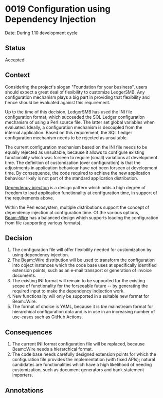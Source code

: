 # 0019 Configuration using Dependency Injection

Date: During 1.10 development cycle

## Status

Accepted

## Context

Considering the project's slogan "Foundation for your business", users should
expect a great deal of flexibility to customize LedgerSMB.  Any configuration
mechanism plays a big part in providing that flexibility and hence should be
evaluated against this requirement.

Up to the time of this decision, LedgerSMB has used the INI file configuration
format, which succeeded the SQL Ledger configuration mechanism of using a Perl
source file.  The latter set global variables when evaluated.  Ideally, a
configuration mechanism is decoupled from the internal application.  Based on
this requirement, the SQL Ledger configuration mechanism needs to be rejected
as unsuitable.

The current configuration mechanism based on the INI file needs to be equally
rejected as unsuitable, because it allows to configure existing functionality
which was forseen to require (small) variations at development time.  The
definition of customization (over configuration) is that the adjustments in
application behaviour have *not* been forseen at development time.  By
consequence, the code required to achieve the new application behaviour
likely is not part of the standard application distribution.

[Dependency injection](https://en.wikipedia.org/wiki/Dependency_injection) is
a design pattern which adds a high degree of freedom to load application
functionality at configuration time, in support of the requirements above.

Within the Perl ecosystem, multiple distributions support the concept of
dependency injection at configuration time.  Of the various options,
[Beam::Wire](https://metacpan.org/pod/Beam::Wire) has a balanced design
which supports loading the configuration from file (supporting various
formats).

## Decision

1. The configuration file will offer flexibility needed for customization
   by using dependency injection.
2. The [Beam::Wire](https://metacpan.org/pod/Beam::Wire) distribution will
   be used to transform the configuration into object instances
   which the code base uses at specifically identified extension points,
   such as an e-mail transport or generation of invoice documents.
3. The existing INI format will remain to be supported for the existing scope
   of functionality for the forseeable future -- by generating the required
   input to make the dependency indjection work.
4. New functionality will only be supported in a suitable new format for
   Beam::Wire.
5. The format of choice is YAML, because it is *the* mainstream format for
   hierarchical configuration data and is in use in an increasing number
   of use-cases such as GitHub Actions.


## Consequences

1. The current INI format configuration file will be replaced,
   because Beam::Wire needs a hierarchical format.
2. The code base needs carefully designed extension points for which the
   configuration file provides the implementation (with fixed APIs); natural
   candidates are functionalities which have a high likelihood of needing
   customization, such as document generators and bank statement importers.

## Annotations
